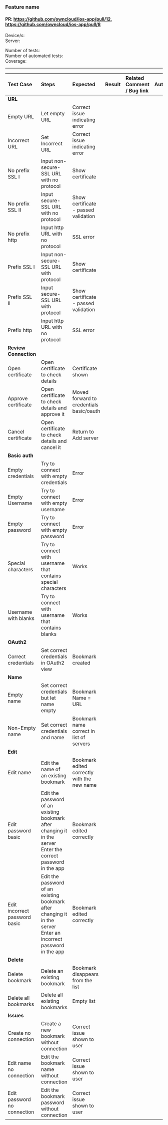### Feature name 

#### PR: https://github.com/owncloud/ios-app/pull/12, https://github.com/owncloud/ios-app/pull/8

Device/s: <br>
Server:

Number of tests:  <br>
Number of automated tests:   <br>
Coverage: <br>


---

 
| Test Case | Steps | Expected | Result | Related Comment / Bug link | Automated |
| :-------- | :---- | :------- | :----- | :------------------------- | :-------: |
|**URL**||||||
| Empty URL | Let empty URL | Correct issue indicating error ||||
| Incorrect URL | Set Incorrect URL | Correct issue indicating error ||||
| No prefix SSL I | Input non-secure-SSL URL with no protocol | Show certificate |  |  |  |
| No prefix SSL II | Input secure-SSL URL with no protocol | Show certificate - passed validation| |||
| No prefix http | Input http URL with no protocol | SSL error ||||
| Prefix SSL I | Input non-secure-SSL URL with protocol | Show certificate |  |  |  |
| Prefix SSL II | Input secure-SSL URL with protocol | Show certificate - passed validation| |||
| Prefix http | Input http URL with no protocol | SSL error ||||
|**Review Connection**||||||
| Open certificate | Open certificate to check details | Certificate shown |  |  |  |
| Approve certificate | Open certificate to check details and approve it | Moved forward to credentials basic/oauth |  |  |  |
| Cancel certificate | Open certificate to check details and cancel it | Return to Add server |  |  |  |
|**Basic auth**||||||
| Empty credentials |  Try to connect with empty credentials | Error |  |  |  |
| Empty Username |  Try to connect with empty username | Error |  |  |  |
| Empty password |  Try to connect with empty password | Error |  |  |  |
| Special characters |  Try to connect with username that contains special characters | Works |  |  |  |
| Username with blanks |  Try to connect with username that contains blanks | Works |  |  |  |
|**OAuth2**||||||
| Correct credentials |  Set correct credentials in OAuth2 view |  Bookmark created |  |  |  |
|**Name**||||||
| Empty name |  Set correct credentials but let name empty | Bookmark Name = URL |  |  |  |
| Non-Empty name |  Set correct credentials and name | Bookmark name correct in list of servers |  |  |  |
|**Edit**||||||
| Edit name | Edit the name of an existing bookmark |  Bookmark edited correctly with the new name |  |  |  |
| Edit password basic | Edit the password of an existing bookmark after changing it in the server<br>Enter the correct password in the app|  Bookmark edited correctly  |  |  |  |
| Edit incorrect password basic | Edit the password of an existing bookmark after changing it in the server<br>Enter an incorrect password in the app |  Bookmark edited correctly  |  |  |  |
|**Delete**||||||
| Delete bookmark | Delete an existing bookmark | Bookmark disappears from the list |  |  |  |
| Delete all bookmarks | Delete all existing bookmarks | Empty list |  |  |  |
|**Issues**||||||
| Create no connection | Create a new bookmark without connection | Correct issue shown to user|  |  |  |
| Edit name no connection | Edit the bookmark name without connection | Correct issue shown to user|  |  |  |
| Edit password no connection | Edit the bookmark password without connection | Correct issue shown to user|  |  |  |